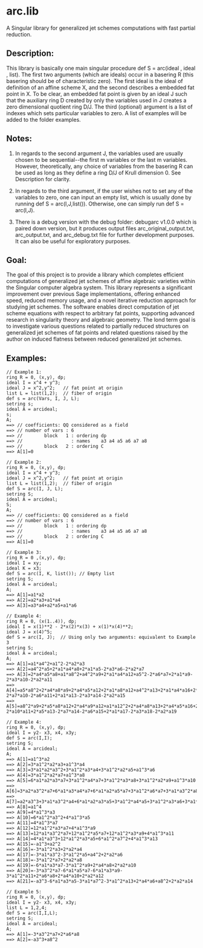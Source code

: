 # arc.lib
A Singular library for generalized jet schemes computations with fast partial reduction.

## Description:
This library is basically one main singular procedure def S = arc(ideal , ideal , list). The first two arguments (which are ideals) occur in a basering R (this basering should be of characteristic zero). The first ideal is the ideal of definition of an affine scheme X, and the second describes a embedded fat point in X. To be clear, an embedded fat point is given by an ideal J such that the auxiliary ring D created by only the variables used in J creates a zero dimensional quotient ring D/J. The third (optional) argument is a list of indexes which sets particular variables to zero. A list of examples will be added to the folder examples. 



## Notes:
1) In regards to the second argument J, the variables used are usually chosen to be sequential--the first m variables or the last m variables. However, theoretically, any choice of variables from the basering R can be used as long as they define a ring D/J of Krull dimension 0. See Description for clarity. 

2) In regards to the third argument, if the user wishes not to set any of the variables to zero, one can input an empty list, which is usually done by running def S = arc(I,J,list()). Otherwise, one can simply run def S = arc(I,J).

3) There is a debug version with the debug folder: debugarc v1.0.0 which is paired down version, but it produces output files arc_original_output.txt, arc_output.txt, and arc_debug.txt file for further development purposes. It can also be useful for exploratory purposes.  



## Goal:
The goal of this project is to provide a library which completes efficient computations of generalized jet schemes of affine algebraic varieties within the Singular computer algebra system. This library represents a significant improvement over previous Sage implementations, offering enhanced speed, reduced memory usage, and a novel iterative reduction approach for studying jet schemes. The software enables direct computation of jet scheme equations with respect to arbitrary fat points, supporting advanced research in singularity theory and algebraic geometry. The lond term goal is to investigate various questions related to partially reduced structures on generalized jet schemes of fat points and related questions raised by the author on induced flatness between reduced generalized jet schemes.



## Examples: 
```
// Example 1:
ring R = 0, (x,y), dp;
ideal I = x^4 + y^3;
ideal J = x^2,y^2;   // fat point at origin
list L = list(1,2);  // fiber of origin
def s = arc(Vars, I, J, L);
setring s;
ideal A = arcideal;
s;
A;
==> // coefficients: QQ considered as a field
==> // number of vars : 6
==> //        block   1 : ordering dp
==> //                  : names    a3 a4 a5 a6 a7 a8
==> //        block   2 : ordering C
==> A[1]=0
```

```
// Example 2: 
ring R = 0, (x,y), dp;
ideal I = x^4 + y^3;
ideal J = x^2,y^2;   // fat point at origin
list L = list(1,2);  // fiber of origin
def S = arc(I, J, L);
setring S;
ideal A = arcideal;
S;
A;
==> // coefficients: QQ considered as a field
==> // number of vars : 6
==> //        block   1 : ordering dp
==> //                  : names    a3 a4 a5 a6 a7 a8
==> //        block   2 : ordering C
==> A[1]=0
```

```
// Example 3:
ring R = 0 ,(x,y), dp;
ideal I = xy; 
ideal K = x3; 
def S = arc(I, K, list()); // Empty list
setring S;
ideal A = arcideal;
A;
==> A[1]=a1*a2
==> A[2]=a2*a3+a1*a4
==> A[3]=a3*a4+a2*a5+a1*a6
```

 ```
// Example 4: 
ring R = 0, (x(1..4)), dp;
ideal I = x(1)**2 - 2*x(2)*x(3) + x(1)*x(4)**2;
ideal J = x(4)^5;
def S = arc(I, J);  // Using only two arguments: equivalent to Example 3
setring S;
ideal A = arcideal;
A;
==> A[1]=a1*a4^2+a1^2-2*a2*a3
==> A[2]=a4^2*a5+2*a1*a4*a8+2*a1*a5-2*a3*a6-2*a2*a7
==> A[3]=2*a4*a5*a8+a1*a8^2+a4^2*a9+2*a1*a4*a12+a5^2-2*a6*a7+2*a1*a9-2*a3*a10-2*a2*a11
==> A[4]=a5*a8^2+2*a4*a8*a9+2*a4*a5*a12+2*a1*a8*a12+a4^2*a13+2*a1*a4*a16+2*a5*a9-2*a7*a10-2*a6*a11+2*a1*a13-2*a3*a14-2*a2*a15
==> A[5]=a8^2*a9+2*a5*a8*a12+2*a4*a9*a12+a1*a12^2+2*a4*a8*a13+2*a4*a5*a16+2*a1*a8*a16+a4^2*a17+2*a1*a4*a20+a9^2-2*a10*a11+2*a5*a13-2*a7*a14-2*a6*a15+2*a1*a17-2*a3*a18-2*a2*a19
```

```
// Example 4:
ring R = 0, (x,y), dp;
ideal I = y2- x3, x4, x3y;
def S = arc(I,I);
setring S;
ideal A = arcideal;
A;
==> A[1]=a1^3*a2
==> A[2]=3*a1^2*a2*a3+a1^3*a4
==> A[3]=3*a1*a2*a3^2+3*a1^2*a3*a4+3*a1^2*a2*a5+a1^3*a6
==> A[4]=3*a1^2*a2*a7+a1^3*a8
==> A[5]=6*a1*a2*a3*a7+3*a1^2*a4*a7+3*a1^2*a3*a8+3*a1^2*a2*a9+a1^3*a10
==> A[6]=3*a2*a3^2*a7+6*a1*a3*a4*a7+6*a1*a2*a5*a7+3*a1^2*a6*a7+3*a1*a3^2*a8+3*a1^2*a5*a8+6*a1*a2*a3*a9+3*a1^2*a4*a9+3*a1^2*a3*a10+3*a1^2*a2*a11+a1^3*a12
==> A[7]=a2*a3^3+3*a1*a3^2*a4+6*a1*a2*a3*a5+3*a1^2*a4*a5+3*a1^2*a3*a6+3*a1*a2*a7^2+3*a1^2*a7*a8+3*a1^2*a2*a13+a1^3*a14
==> A[8]=a1^4
==> A[9]=4*a1^3*a3
==> A[10]=6*a1^2*a3^2+4*a1^3*a5
==> A[11]=4*a1^3*a7
==> A[12]=12*a1^2*a3*a7+4*a1^3*a9
==> A[13]=12*a1*a3^2*a7+12*a1^2*a5*a7+12*a1^2*a3*a9+4*a1^3*a11
==> A[14]=4*a1*a3^3+12*a1^2*a3*a5+6*a1^2*a7^2+4*a1^3*a13
==> A[15]=-a1^3+a2^2
==> A[16]=-3*a1^2*a3+2*a2*a4
==> A[17]=-3*a1*a3^2-3*a1^2*a5+a4^2+2*a2*a6
==> A[18]=-3*a1^2*a7+2*a2*a8
==> A[19]=-6*a1*a3*a7-3*a1^2*a9+2*a4*a8+2*a2*a10
==> A[20]=-3*a3^2*a7-6*a1*a5*a7-6*a1*a3*a9-3*a1^2*a11+2*a6*a8+2*a4*a10+2*a2*a12
==> A[21]=-a3^3-6*a1*a3*a5-3*a1*a7^2-3*a1^2*a13+2*a4*a6+a8^2+2*a2*a14
```

```
// Example 5:
ring R = 0, (x,y), dp;
ideal I = y2- x3, x4, x3y;
list L = 1,2,4;
def S = arc(I,I,L);
setring S;
ideal A = arcideal;
A;
==> A[1]=-3*a3^2*a7+2*a6*a8
==> A[2]=-a3^3+a8^2
```
